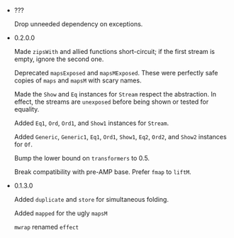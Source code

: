 - ???

    Drop unneeded dependency on exceptions.

- 0.2.0.0

    Made `zipsWith` and allied functions short-circuit; if the
    first stream is empty, ignore the second one.

    Deprecated `mapsExposed` and `mapsMExposed`. These were perfectly
    safe copies of `maps` and `mapsM` with scary names.

    Made the `Show` and `Eq` instances for `Stream` respect the
    abstraction. In effect, the streams are `unexposed` before
    being shown or tested for equality.

    Added `Eq1`, `Ord`, `Ord1`, and `Show1` instances for `Stream`.

    Added `Generic`, `Generic1`, `Eq1`, `Ord1`, `Show1`, `Eq2`, `Ord2`,
    and `Show2` instances for `Of`.

    Bump the lower bound on `transformers` to 0.5.

    Break compatibility with pre-AMP base. Prefer `fmap` to `liftM`.

- 0.1.3.0 

    Added `duplicate` and `store` for simultaneous folding.
    
    Added `mapped` for the ugly `mapsM`
    
    `mwrap` renamed `effect`
